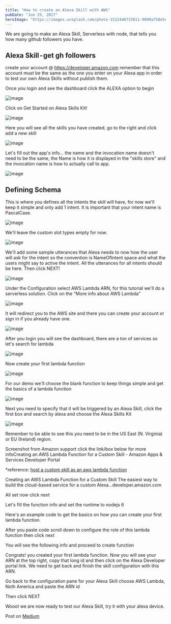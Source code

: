 ```yaml
---
title: "How to create an Alexa Skill with AWS"
pubDate: "Jun 25, 2017"
heroImage: "https://images.unsplash.com/photo-1512446733611-9099a758e5e5?ixlib=rb-4.0.3&ixid=MnwxMjA3fDB8MHxwaG90by1wYWdlfHx8fGVufDB8fHx8&auto=format&fit=crop&w=1470&q=80"
---
```


We are going to make an Alexa Skill, Serverless with node, that tells you how many github followers you have.

## Alexa Skill - get gh followers

create your account @ https://developer.amazon.com remember that this account must be the same as the one you enter on your Alexa app in order to test our own Alexa Skills without publish them.

Once you login and see the dashboard click the ALEXA option to begin

![image](https://miro.medium.com/v2/resize:fit:720/format:webp/1*i8Ug0mNjpDUHusx6d3YoHA.png)

Click on Get Started on Alexa Skills Kit!

![image](https://miro.medium.com/v2/resize:fit:720/format:webp/1*WK7l-YyIKNK5XMyCfr_R6g.png)

Here you will see all the skills you have created, go to the right and click add a new skill

![image](https://miro.medium.com/v2/resize:fit:720/format:webp/1*1wRpDiaI-TR7htipPGZ_NA.png)

Let's fill out the app's info… the name and the invocation name doesn't need to be the same, the Name is how it is displayed in the "skills store" and the invocation name is how to actually call to app.

![image](https://miro.medium.com/v2/resize:fit:720/format:webp/1*piFcFn_X_-JcetNxkbYJcw.png)

## Defining Schema

This is where you defines all the intents the skill will have, for now we'll keep it simple and only add 1 intent. It is important that your intent name is PascalCase.

![image](https://miro.medium.com/v2/resize:fit:1100/format:webp/1*zWwpIdV1IsLHXHW3-W3mxg.png)

We'll leave the custom slot types empty for now.

![image](https://miro.medium.com/v2/resize:fit:720/format:webp/1*h4C9syxCliwObdP5FJF5Tg.png)

We'll add some sample utterances that Alexa needs to now how the user will ask for the intent so the convention is NameOfIntent space and what the users might say to active the intent. All the utterances for all intents should be here. Then click NEXT!

![image](https://miro.medium.com/v2/resize:fit:720/format:webp/1*UUbbqRxcnOe6uVC7swfp9w.png)

Under the Configuration select AWS Lambda ARN, for this tutorial we'll do a serverless solution. Click on the "More info about AWS Lambda"

![image](https://miro.medium.com/v2/resize:fit:720/format:webp/1*DxQ39iwv4z8NCEMG3Az1PQ.png)

It will redirect you to the AWS site and there you can create your account or sign in if you already have one.

![image](https://miro.medium.com/v2/resize:fit:720/format:webp/1*6-WEzQGjOe6-7nWXOW10gQ.png)

After you login you will see the dashboard, there are a ton of services so let's search for lambda

![image](https://miro.medium.com/v2/resize:fit:720/format:webp/1*cfDnzgMKdmH-quIlqhCmkA.png)

Now create your first lambda function

![image](https://miro.medium.com/v2/resize:fit:720/format:webp/1*5fTsFZzM_flzhULb-LtXqQ.png)

For our demo we'll choose the blank function to keep things simple and get the basics of a lambda function

![image](https://miro.medium.com/v2/resize:fit:720/format:webp/1*Xw_2rUlURML8XS80-g4MSw.png)

Next you need to specify that it will be triggered by an Alexa Skill, click the first box and search by alexa and choose the Alexa Skills Kit

![image](https://miro.medium.com/v2/resize:fit:720/format:webp/1*ZVXbbhEf120iXZPJSw9kqA.png)

Remember to be able to see this you need to be in the US East (N. Virginia) or EU (Ireland) region.

Screenshot from Amazon support click the link/box below for more infoCreating an AWS Lambda Function for a Custom Skill - Amazon Apps & Services Developer Portal

*reference: [host a custom skill as an aws lambda function](https://developer.amazon.com/en-US/docs/alexa/custom-skills/host-a-custom-skill-as-an-aws-lambda-function.html)

Creating an AWS Lambda Function for a Custom Skill The easiest way to build the cloud-based service for a custom Alexa…developer.amazon.com

All set now click next

Let's fill the function info and set the runtime to nodejs 6

Here's an example code to get the basics on how you can create your first lambda function.

After you paste code scroll down to configure the role of this lambda function then click next

You will see the following info and proceed to create function

Congrats! you created your first lambda function. Now you will see your ARN at the top right, copy that long id and then click on the Alexa Developer portal link. We need to get back and finish the skill configuration with this ARN.

Go back to the configuration pane for your Alexa Skill choose AWS Lambda, Noth America and paste the ARN id

Then click NEXT

Wooot we are now ready to test our Alexa Skill, try it with your alexa device.

Post on [Medium](https://medium.com/@g3org3dev/how-to-create-your-first-alexa-skill-ed471270f872)
